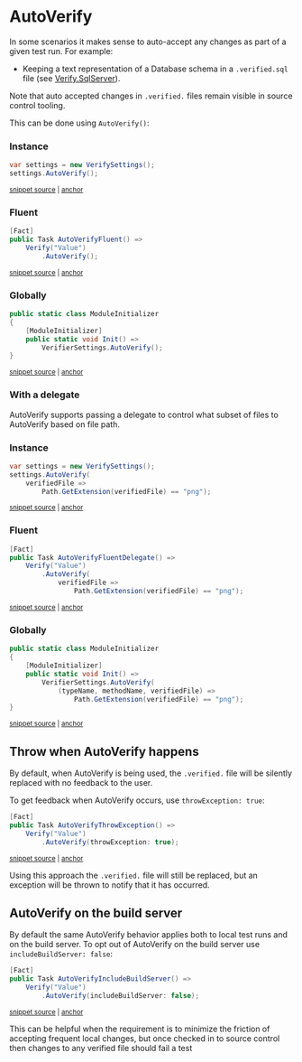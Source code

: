 <!--
GENERATED FILE - DO NOT EDIT
This file was generated by [MarkdownSnippets](https://github.com/SimonCropp/MarkdownSnippets).
Source File: /docs/mdsource/autoverify.source.md
To change this file edit the source file and then run MarkdownSnippets.
-->

# AutoVerify

In some scenarios it makes sense to auto-accept any changes as part of a given test run. For example:

 * Keeping a text representation of a Database schema in a `.verified.sql` file (see [Verify.SqlServer](https://github.com/VerifyTests/Verify.SqlServer)).

Note that auto accepted changes in `.verified.` files remain visible in source control tooling.

This can be done using `AutoVerify()`:


### Instance

<!-- snippet: AutoVerify -->
<a id='snippet-AutoVerify'></a>
```cs
var settings = new VerifySettings();
settings.AutoVerify();
```
<sup><a href='/src/Verify.Tests/Snippets/Snippets.cs#L59-L64' title='Snippet source file'>snippet source</a> | <a href='#snippet-AutoVerify' title='Start of snippet'>anchor</a></sup>
<!-- endSnippet -->


### Fluent

<!-- snippet: AutoVerifyFluent -->
<a id='snippet-AutoVerifyFluent'></a>
```cs
[Fact]
public Task AutoVerifyFluent() =>
    Verify("Value")
        .AutoVerify();
```
<sup><a href='/src/Verify.Tests/Snippets/Snippets.cs#L79-L86' title='Snippet source file'>snippet source</a> | <a href='#snippet-AutoVerifyFluent' title='Start of snippet'>anchor</a></sup>
<!-- endSnippet -->


### Globally

<!-- snippet: StaticAutoVerify -->
<a id='snippet-StaticAutoVerify'></a>
```cs
public static class ModuleInitializer
{
    [ModuleInitializer]
    public static void Init() =>
        VerifierSettings.AutoVerify();
}
```
<sup><a href='/src/ModuleInitDocs/AutoVerify.cs#L3-L12' title='Snippet source file'>snippet source</a> | <a href='#snippet-StaticAutoVerify' title='Start of snippet'>anchor</a></sup>
<!-- endSnippet -->


### With a delegate

AutoVerify supports passing a delegate to control what subset of files to AutoVerify based on file path.


### Instance

<!-- snippet: AutoVerifyDelegate -->
<a id='snippet-AutoVerifyDelegate'></a>
```cs
var settings = new VerifySettings();
settings.AutoVerify(
    verifiedFile =>
        Path.GetExtension(verifiedFile) == "png");
```
<sup><a href='/src/Verify.Tests/Snippets/Snippets.cs#L69-L76' title='Snippet source file'>snippet source</a> | <a href='#snippet-AutoVerifyDelegate' title='Start of snippet'>anchor</a></sup>
<!-- endSnippet -->


### Fluent

<!-- snippet: AutoVerifyFluentDelegate -->
<a id='snippet-AutoVerifyFluentDelegate'></a>
```cs
[Fact]
public Task AutoVerifyFluentDelegate() =>
    Verify("Value")
        .AutoVerify(
            verifiedFile =>
                Path.GetExtension(verifiedFile) == "png");
```
<sup><a href='/src/Verify.Tests/Snippets/Snippets.cs#L107-L116' title='Snippet source file'>snippet source</a> | <a href='#snippet-AutoVerifyFluentDelegate' title='Start of snippet'>anchor</a></sup>
<!-- endSnippet -->


### Globally

<!-- snippet: StaticAutoVerifyDelegate -->
<a id='snippet-StaticAutoVerifyDelegate'></a>
```cs
public static class ModuleInitializer
{
    [ModuleInitializer]
    public static void Init() =>
        VerifierSettings.AutoVerify(
            (typeName, methodName, verifiedFile) =>
                Path.GetExtension(verifiedFile) == "png");
}
```
<sup><a href='/src/ModuleInitDocs/AutoVerifyDelegate.cs#L4-L15' title='Snippet source file'>snippet source</a> | <a href='#snippet-StaticAutoVerifyDelegate' title='Start of snippet'>anchor</a></sup>
<!-- endSnippet -->


## Throw when AutoVerify happens

By default, when AutoVerify is being used, the `.verified.` file will be silently replaced with no feedback to the user. 

To get feedback when AutoVerify occurs, use `throwException: true`:

<!-- snippet: AutoVerifyThrowException -->
<a id='snippet-AutoVerifyThrowException'></a>
```cs
[Fact]
public Task AutoVerifyThrowException() =>
    Verify("Value")
        .AutoVerify(throwException: true);
```
<sup><a href='/src/Verify.Tests/AutoVerify.cs#L15-L22' title='Snippet source file'>snippet source</a> | <a href='#snippet-AutoVerifyThrowException' title='Start of snippet'>anchor</a></sup>
<!-- endSnippet -->

Using this approach the `.verified.` file will still be replaced, but an exception will be thrown to notify that it has occurred.


## AutoVerify on the build server

By default the same AutoVerify behavior applies both to local test runs and on the build server. To opt out of AutoVerify on the build server use `includeBuildServer: false`:

<!-- snippet: AutoVerifyIncludeBuildServer -->
<a id='snippet-AutoVerifyIncludeBuildServer'></a>
```cs
[Fact]
public Task AutoVerifyIncludeBuildServer() =>
    Verify("Value")
        .AutoVerify(includeBuildServer: false);
```
<sup><a href='/src/Verify.Tests/Snippets/Snippets.cs#L89-L96' title='Snippet source file'>snippet source</a> | <a href='#snippet-AutoVerifyIncludeBuildServer' title='Start of snippet'>anchor</a></sup>
<!-- endSnippet -->

This can be helpful when the requirement is to minimize the friction of accepting frequent local changes, but once checked in to source control then changes to any verified file should fail a test
